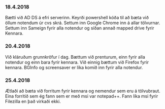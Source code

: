 ### 18.4.2018

Bætti við AD DS á efri serverinn. Keyrði powershell kóða til að bæta við öllum notendum úr cvs skrá. Settum inn Google Chrome inn á allar tölvurnar. Settum inn Sameign fyrir alla notendur og síðan annað mapped drive fyrir Kennara.

### 20.4.2018

Við kláruðum grunnkröfur í dag. Bættum við prenturum, einn fyrir alla notendur og einn bara fyrir kennara. Við einnig bættum við Firefox fyrir kennara. BGInfo og screensaver er líka komið inn fyrir alla notendur.

### 25.4.2018

Ætlaði að bæta við forritum fyrir kennara og nemendur sem eru á tölvubraut. Eina forritið sem ég fann sem er með msi var notepad++. Fann líka msi fyrir Filezilla en það virkaði ekki.
